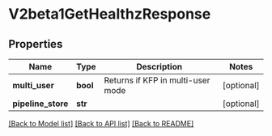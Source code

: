 # V2beta1GetHealthzResponse

## Properties
Name | Type | Description | Notes
------------ | ------------- | ------------- | -------------
**multi_user** | **bool** | Returns if KFP in multi-user mode | [optional] 
**pipeline_store** | **str** |  | [optional] 

[[Back to Model list]](../README.md#documentation-for-models) [[Back to API list]](../README.md#documentation-for-api-endpoints) [[Back to README]](../README.md)


